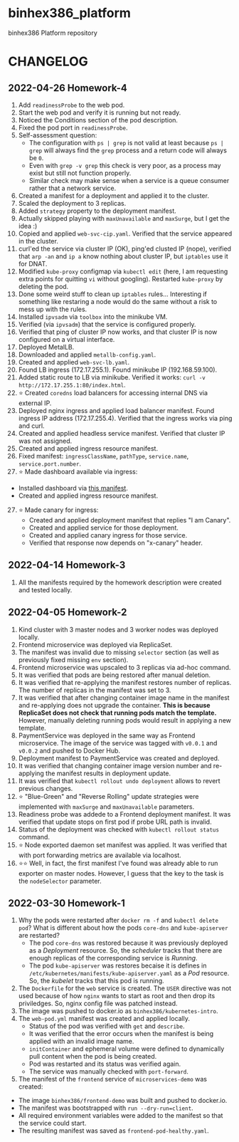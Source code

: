 # binhex386_platform

binhex386 Platform repository

# CHANGELOG

## 2022-04-26 Homework-4

1. Add `readinessProbe` to the web pod.
2. Start the web pod and verify it is running but not ready.
3. Noticed the Conditions section of the pod description.
4. Fixed the pod port in `readinessProbe`.
5. Self-assessment question:
   - The configuration with `ps | grep` is not valid at least because `ps | grep` will always find the `grep` process and a return code will always be `0`.
   - Even with `grep -v grep` this check is very poor, as a process may exist but still not function properly.
   - Similar check may make sense when a service is a queue consumer rather that a network service.
6. Created a manifest for a deployment and applied it to the cluster.
7. Scaled the deployment to 3 replicas.
8. Added `strategy` property to the deployment manifest.
9. Actually skipped playing with `maxUnavailable` and `maxSurge`, but I get the idea :)
10. Copied and applied `web-svc-cip.yaml`. Verified that the service appeared in the cluster.
11. curl'ed the service via cluster IP (OK), ping'ed clusted IP (nope), verified that `arp -an` and `ip a` know nothing about cluster IP, but `iptables` use it for DNAT.
12. Modified `kube-proxy` configmap via `kubectl edit` (here, I am requesting extra points for quitting `vi` without googling). Restarted `kube-proxy` by deleting the pod.
13. Done some weird stuff to clean up `iptables` rules... Interesting if something like restaring a node would do the same without a risk to mess up with the rules.
14. Installed `ipvsadm` via `toolbox` into the minikube VM.
15. Verified (via `ipvsadm`) that the service is configured properly.
16. Verified that ping of cluster IP now works, and that cluster IP is now configured on a virtual interface.
17. Deployed MetalLB.
18. Downloaded and applied `metallb-config.yaml`.
19. Created and applied `web-svc-lb.yaml`.
20. Found LB ingress (172.17.255.1). Found minikube IP (192.168.59.100).
21. Added static route to LB via minikube. Verified it works: `curl -v http://172.17.255.1:80/index.html`.
22. ⭐ Created `coredns` load balancers for accessing internal DNS via external IP.
23. Deployed nginx ingress and applied load balancer manifest. Found ingress IP address (172.17.255.4). Verified that the ingress works via ping and curl.
24. Created and applied headless service manifest. Verified that cluster IP was not assigned.
25. Created and applied ingress resource manifest.
26. Fixed manifest: `ingressClassName`, `pathType`, `service.name`, `service.port.number`.
27. ⭐ Made dashboard available via ingress:
   - Installed dashboard via [this manifest](https://raw.githubusercontent.com/kubernetes/dashboard/v2.5.1/aio/deploy/recommended.yaml).
   - Created and applied ingress resource manifest.
27. ⭐ Made canary for ingress:
    - Created and applied deployment manifest that replies "I am Canary".
    - Created and applied service for those deployment.
    - Created and applied canary ingress for those service.
    - Verified that response now depends on "x-canary" header.


## 2022-04-14 Homework-3

1. All the manifests required by the homework description were created and tested locally.

## 2022-04-05 Homework-2

1. Kind cluster with 3 master nodes and 3 worker nodes was deployed locally.
2. Frontend microservice was deployed via ReplicaSet.
3. The manifest was invalid due to missing `selector` section (as well as previously fixed missing `env` section).
4. Frontend microservice was upscaled to 3 replicas via ad-hoc command.
5. It was verified that pods are being restored after manual deletion.
6. It was verified that re-applying the manifest restores number of replicas. The number of replicas in the manifest was set to 3.
7. It was verified that after changing container image name in the manifest and re-applying does not upgrade the container. **This is because ReplicaSet does not check that running pods match the template.** However, manually deleting running pods would result in applying a new template.
8. PaymentService was deployed in the same way as Frontend microservice. The image of the service was tagged with `v0.0.1` and `v0.0.2` and pushed to Docker Hub.
9. Deployment manifest to PaymentService was created and deployed.
10. It was verified that changing container image version number and re-applying the manifest results in deployment update.
11. It was verified that `kubectl rollout undo deployment` allows to revert previous changes.
12. ⭐ "Blue-Green" and "Reverse Rolling" update strategies were implemented with `maxSurge` and `maxUnavailable` parameters.
13. Readiness probe was addede to a Frontend deployment manifest. It was verified that update stops on first pod if probe URL path is invalid.
14. Status of the deployment was checked with `kubectl rollout status` command.
15. ⭐ Node exported daemon set manifest was applied. It was verified that with port forwarding metrics are available via localhost.
16. ⭐⭐ Well, in fact, the first manifest I've found was already able to run exporter on master nodes. However, I guess that the key to the task is the `nodeSelector` parameter.

## 2022-03-30 Homework-1

1. Why the pods were restarted after `docker rm -f` and `kubectl delete pod`? What is different about how the pods `core-dns` and `kube-apiserver` are restarted?
   - The pod `core-dns` was restored because it was previously deployed as a *Deployment* resource. So, the *scheduler* tracks that there are enough replicas of the corresponding service is *Running*.
   - The pod `kube-apiserver` was restores becaise it is defines in `/etc/kubernetes/manifests/kube-apiserver.yaml` as a *Pod* resource. So, the *kubelet* tracks that this pod is running.
2. The `Dockerfile` for the `web` service is created. The `USER` directive was not used because of how `nginx` wants to start as root and then drop its priviledges. So, nginx config file was patched instead.
3. The image was pushed to docker.io as `binhex386/kubernetes-intro`.
4. The `web-pod.yml` manifest was created and applied locally.
   - Status of the pod was verified with `get` and `describe`.
   - It was verified that the error occurs when the manifest is being applied with an invalid image name.
   - `initContainer` and ephemeral volume were defined to dynamically pull content when the pod is being created.
   - Pod was restarted and its status was verified again.
   - The service was manually checked with `port-forward`.
5. The manifest of the `frontend` service of `microservices-demo` was created:
  - The image `binhex386/frontend-demo` was built and pushed to docker.io.
  - The manifest was bootstrapped with `run --dry-run=client`.
  - All required environment variables were added to the manifest so that the service could start.
  - The resulting manifest was saved as `frontend-pod-healthy.yaml`.
